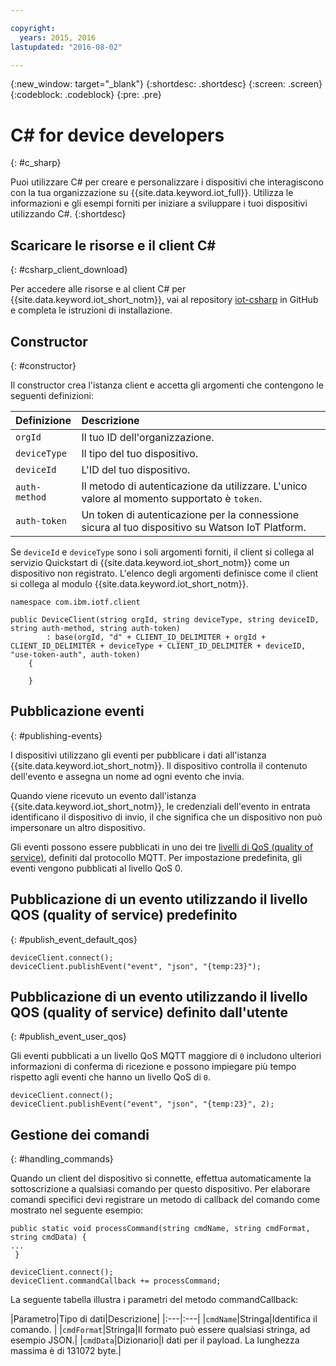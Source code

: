 ```yaml
---

copyright:
  years: 2015, 2016
lastupdated: "2016-08-02"

---
```


{:new_window: target="_blank"}
{:shortdesc: .shortdesc}
{:screen: .screen}
{:codeblock: .codeblock}
{:pre: .pre}


# ﻿C# for device developers
{: #c_sharp}

Puoi utilizzare C# per creare e personalizzare i dispositivi che interagiscono con la tua organizzazione su {{site.data.keyword.iot_full}}. Utilizza le informazioni e gli esempi forniti per iniziare a sviluppare i tuoi dispositivi utilizzando C#.
{:shortdesc}

## Scaricare le risorse e il client C#
{: #csharp_client_download}

Per accedere alle risorse e al client C# per {{site.data.keyword.iot_short_notm}}, vai al repository [iot-csharp](https://github.com/ibm-watson-iot/iot-csharp) in GitHub e completa le istruzioni di installazione.


## Constructor
{: #constructor}

Il constructor crea l'istanza client e accetta gli argomenti che contengono le seguenti definizioni:

|Definizione |Descrizione |
|:---|:---|
|`orgId`|Il tuo ID dell'organizzazione.|
|`deviceType`|Il tipo del tuo dispositivo.|
|`deviceId` |L'ID del tuo dispositivo.|
|`auth-method`   |Il metodo di autenticazione da utilizzare. L'unico valore al momento supportato è `token`.|
|`auth-token`   |Un token di autenticazione per la connessione sicura al tuo dispositivo su Watson IoT Platform.|


Se `deviceId` e `deviceType` sono i soli argomenti forniti, il client si collega al servizio Quickstart di {{site.data.keyword.iot_short_notm}} come un dispositivo non registrato. L'elenco degli argomenti definisce come il client si collega al modulo {{site.data.keyword.iot_short_notm}}.


```
namespace com.ibm.iotf.client

public DeviceClient(string orgId, string deviceType, string deviceID, string auth-method, string auth-token)
        : base(orgId, "d" + CLIENT_ID_DELIMITER + orgId + CLIENT_ID_DELIMITER + deviceType + CLIENT_ID_DELIMITER + deviceID, "use-token-auth", auth-token)
    {

    }
```

## Pubblicazione eventi
{: #publishing-events}

I dispositivi utilizzano gli eventi per pubblicare i dati all'istanza {{site.data.keyword.iot_short_notm}}. Il dispositivo controlla il contenuto dell'evento e assegna un nome ad ogni evento che invia.

Quando viene ricevuto un evento dall'istanza {{site.data.keyword.iot_short_notm}}, le credenziali dell'evento in entrata identificano il dispositivo di invio, il che significa che un dispositivo non può impersonare un altro dispositivo.

Gli eventi possono essere pubblicati in uno dei tre [livelli di QoS (quality of service)](../mqtt.html#managed-devices), definiti dal protocollo MQTT. Per impostazione predefinita, gli eventi vengono pubblicati al livello QoS 0.


## Pubblicazione di un evento utilizzando il livello QOS (quality of service) predefinito
{: #publish_event_default_qos}

```
deviceClient.connect();
deviceClient.publishEvent("event", "json", "{temp:23}");
```


## Pubblicazione di un evento utilizzando il livello QOS (quality of service) definito dall'utente
{: #publish_event_user_qos}

Gli eventi pubblicati a un livello QoS MQTT maggiore di `0` includono ulteriori informazioni di conferma di ricezione e possono impiegare più tempo rispetto agli eventi che hanno un livello QoS di `0`.


```
deviceClient.connect();
deviceClient.publishEvent("event", "json", "{temp:23}", 2);
```

## Gestione dei comandi
{: #handling_commands}

Quando un client del dispositivo si connette, effettua automaticamente la sottoscrizione a qualsiasi comando per questo dispositivo. Per elaborare comandi specifici devi registrare un metodo di callback del comando come mostrato nel seguente esempio:

```
public static void processCommand(string cmdName, string cmdFormat, string cmdData) {
...
 }
```

```
deviceClient.connect();
deviceClient.commandCallback += processCommand;
```
La seguente tabella illustra i parametri del metodo commandCallback:

|Parametro|Tipo di dati|Descrizione|
|:---|:---|
|`cmdName`|Stringa|Identifica il comando. |
|`cmdFormat`|Stringa|Il formato può essere qualsiasi stringa, ad esempio JSON.|
|`cmdData`|Dizionario|I dati per il payload. La lunghezza massima è di 131072 byte.|
